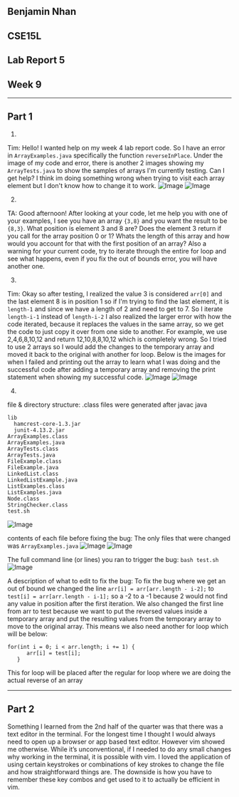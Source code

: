 ## Benjamin Nhan
## CSE15L
## Lab Report 5
## Week 9
---

## Part 1

1.
Tim: Hello! I wanted help on my week 4 lab report code. So I have an error in `ArrayExamples.java` specifically the function `reverseInPlace`. Under the image of my code and error, there is another 2 images showing my `ArrayTests.java` to show the samples of arrays I'm currently testing. Can I get help? I think im doing something wrong when trying to visit each array element but I don't know how to change it to work.
![Image](l5.1.png)
![Image](l5.2.png)


2.
TA: Good afternoon! After looking at your code, let me help you with one of your examples, I see you have an array `{3,8}` and you want the result to be `{8,3}`. What position is element 3 and 8 are? Does the element 3 return if you call for the array position 0 or 1? Whats the length of this array and how would you account for that with the first position of an array? Also a warning for your current code, try to iterate through the entire for loop and see what happens, even if you fix the out of bounds error, you will have another one.


3.
Tim: Okay so after testing, I realized the value 3 is considered `arr[0]` and the last element 8 is in position 1 so if I'm trying to find the last element, it is `length-1` and since we have a length of 2 and need to get to 7. So I iterate `length-i-1` instead of `length-i-2` I also realized the larger error with how the code iterated, because it replaces the values in the same array, so we get the code to just copy it over from one side to another. For example, we use 2,4,6,8,10,12 and return 12,10,8,8,10,12 which is completely wrong. So I tried to use 2 arrays so I would add the changes to the temporary array and moved it back to the original with another for loop. Below is the images for when I failed and printing out the array to learn what I was doing and the successful code after adding a temporary array and removing the print statement when showing my successful code.
![Image](l5.3fail.png)
![Image](l5.3success.png)


4.
  file & directory structure:
  .class files were generated after javac java
```
lib
  hamcrest-core-1.3.jar
  junit-4.13.2.jar
ArrayExamples.class
ArrayExamples.java  
ArrayTests.class  
ArrayTests.java  
FileExample.class 
FileExample.java 
LinkedList.class 
LinkedListExample.java
ListExamples.class
ListExamples.java
Node.class
StringChecker.class
test.sh
```
![Image](l5.structure.png)

contents of each file before fixing the bug:
The only files that were changed was `ArrayExamples.java`
![Image](l5before.png)
![Image](l5testsrun.png)

The full command line (or lines) you ran to trigger the bug:
`bash test.sh`
![Image](l5testsh.png)

A description of what to edit to fix the bug:
To fix the bug where we get an out of bound we changed the line `arr[i] = arr[arr.length - i-2];` to `test[i] = arr[arr.length - i-1];` so a -2 to a -1 because 2 would not find any value in position after the first iteration. We also changed the first line from arr to test because we want to put the reversed values inside a temporary array and put the resulting values from the temporary array to move to the original array. This means we also need another for loop which will be below:
```
for(int i = 0; i < arr.length; i += 1) {
      arr[i] = test[i];
   }
```
This for loop will be placed after the regular for loop where we are doing the actual reverse of an array

---
## Part 2

Something l learned  from the 2nd half of the quarter was that there was a text editor in the terminal. For the longest time I thought I would always need to open up a browser or app based text editor. However vim showed me otherwise. While it’s unconventional, if I needed to do any small changes why working in the terminal, it is possible with vim. I loved the application of using certain keystrokes or combinations of key strokes to change the file and how straightforward things are. The downside is how you have to remember these key combos and get used to it to actually be efficient in vim.
